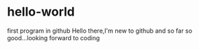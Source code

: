 # hello-world
first program in github
Hello there,I'm new to github and so far so good...looking forward to coding 
